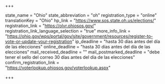 +++

state_name = "Ohio"
state_abbreviation = "oh"
registration_type = "online"
translationKey = "Ohio"
hp_link = "https://www.sos.state.oh.us/elections/"
registration_link = "https://olvr.ohiosos.gov/"
registration_link_language_selection = "true"
more_info_link = "https://ohio.gov/wps/portal/gov/site/government/resources/register-to-vote-or-update-your-registration"
ip_deadline = "hasta 30 días antes del día de las elecciones"
online_deadline = "hasta 30 días antes del día de las elecciones"
mail_received_deadline = ""
mail_postmarked_deadline = "debe tener el sello del correo 30 días antes del día de las elecciones"
confirm_registration_link = "https://voterlookup.ohiosos.gov/voterlookup.aspx"

+++
